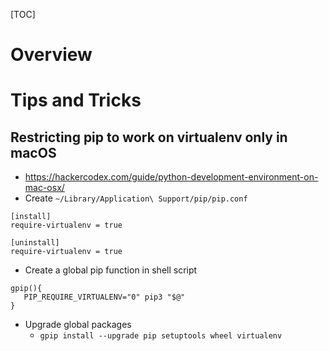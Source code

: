 [TOC]

# Overview

# Tips and Tricks

## Restricting pip to work on virtualenv only in macOS

- https://hackercodex.com/guide/python-development-environment-on-mac-osx/
- Create `~/Library/Application\ Support/pip/pip.conf`

```
[install]
require-virtualenv = true

[uninstall]
require-virtualenv = true
```

- Create a global pip function in shell script

```
gpip(){
   PIP_REQUIRE_VIRTUALENV="0" pip3 "$@"
}
```

- Upgrade global packages
    + `gpip install --upgrade pip setuptools wheel virtualenv`

